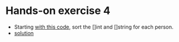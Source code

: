 # Hands-on exercise 4

* Starting [with this code](https://play.golang.org/p/H_q75mpmHW), sort the []int and []string for each person.
* [solution](https://play.golang.org/p/jz_llY1aPp)
